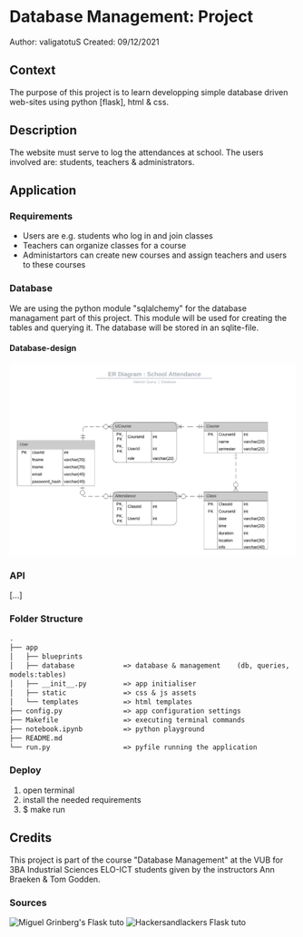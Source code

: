 # Database Management: Project
Author: valigatotuS
Created: 09/12/2021

## Context
The purpose of this project is to learn developping simple 
database driven web-sites using python [flask], html & css.

## Description
The website must serve to log the attendances at school. 
The users involved are: students, teachers & administrators.

## Application 

### Requirements
- Users  are e.g. students who log in and join classes
- Teachers can organize classes for a course 
- Administartors can create new courses and assign teachers and users to
these courses

### Database
We are using the python module "sqlalchemy" for the database managament part of this project.
This module will be used for creating the tables and querying it.
The database will be stored in an sqlite-file.

#### Database-design
![ER_pic](app/database/ER_diagram.png)

### API
[...]

### Folder Structure
    .
    ├── app
    │   ├── blueprints
    │   ├── database            => database & management    (db, queries, models:tables)
    │   ├── __init__.py         => app initialiser
    │   ├── static              => css & js assets
    │   └── templates           => html templates            
    ├── config.py               => app configuration settings
    ├── Makefile                => executing terminal commands
    ├── notebook.ipynb          => python playground
    ├── README.md
    └── run.py                  => pyfile running the application

### Deploy
1. open terminal
2. install the needed requirements
3. $ make run

## Credits
This project is part of the course "Database Management" at the VUB for 3BA Industrial Sciences ELO-ICT students given by the instructors Ann Braeken & Tom Godden.
### Sources
![Miguel Grinberg's Flask tuto](https://blog.miguelgrinberg.com/post/the-flask-mega-tutorial-part-i-hello-world)
![Hackersandlackers Flask tuto](https://hackersandslackers.com/series/build-flask-apps/)
